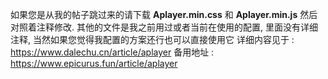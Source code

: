 如果您是从我的帖子跳过来的请下载 **Aplayer.min.css** 和 **Aplayer.min.js** 然后对照着注释修改. 
其他的文件是我之前用过或者当前在使用的配置, 里面没有详细注释, 当然如果您觉得我配置的方案还行也可以直接使用它
详细内容见于 : https://www.dalechu.cn/article/aplayer
备用地址 : https://www.epicurus.fun/article/aplayer

